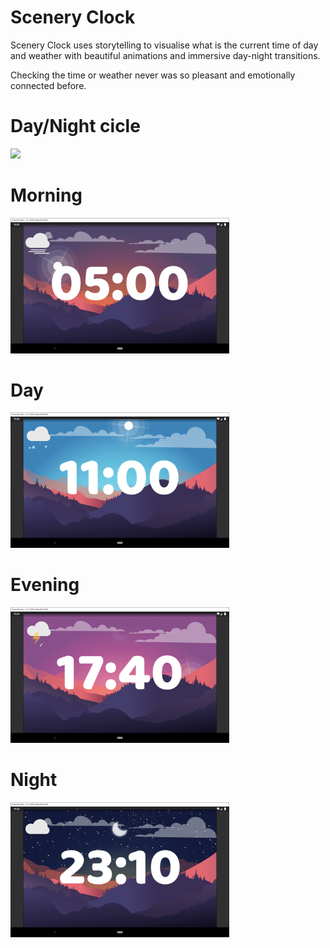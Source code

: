# Scenery Clock
Scenery Clock uses storytelling to visualise what is the current time of day and weather with beautiful animations and
 immersive day-night transitions.
 
Checking the time or weather never was so pleasant and emotionally connected before.

# Day/Night cicle
<img src='digital.gif' width='350'>

# Morning
<img src='morning.png' width='350'>

# Day
<img src='day.png' width='350'>

# Evening
<img src='evening.png' width='350'>

# Night
<img src='night.png' width='350'>